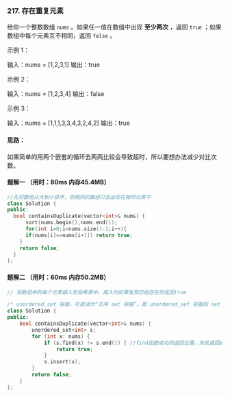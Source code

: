 ### 217. 存在重复元素

给你一个整数数组 `nums` 。如果任一值在数组中出现 **至少两次** ，返回 `true` ；如果数组中每个元素互不相同，返回 `false` 。

示例 1：

输入：nums = [1,2,3,1]
输出：true

示例 2：

输入：nums = [1,2,3,4]
输出：false

示例 3：

输入：nums = [1,1,1,3,3,4,3,2,4,2]
输出：true

#### 思路：

如果简单的用两个嵌套的循环去两两比较会导致超时，所以要想办法减少对比次数。

#### 题解一  （用时：80ms 内存45.4MB）

```cpp
//先将数组从大到小排序，则相同的数组只会出现在相邻元素中
class Solution {
public:
  bool containsDuplicate(vector<int>& nums) {
      sort(nums.begin(),nums.end());
      for(int i=0;i<nums.size()-1;i++){
      if(nums[i]==nums[i+1]) return true;
    }
    return false;
  }
};
```

#### 题解二 （用时：60ms 内存50.2MB）

~~~cpp
// 将数组中的每个元素插入到哈希表中，插入时如果发现已经存在则返回true

/* unordered_set 容器，可直译为“无序 set 容器”。即 unordered_set 容器和 set 容器很像，唯一的区别就在于 set 容器会自行对存储的数据进行排序，而 unordered_set 容器不会。而且容器内部存储的各个元素的值都互不相等，且不能被修改 */ 	
class Solution {
public:
    bool containsDuplicate(vector<int>& nums) {
        unordered_set<int> s;
        for (int x: nums) {
            if (s.find(x) != s.end()) { //find函数成功则返回位置，失败返回end()
                return true;
            }
            s.insert(x);
        }
        return false;
    }
};
~~~

